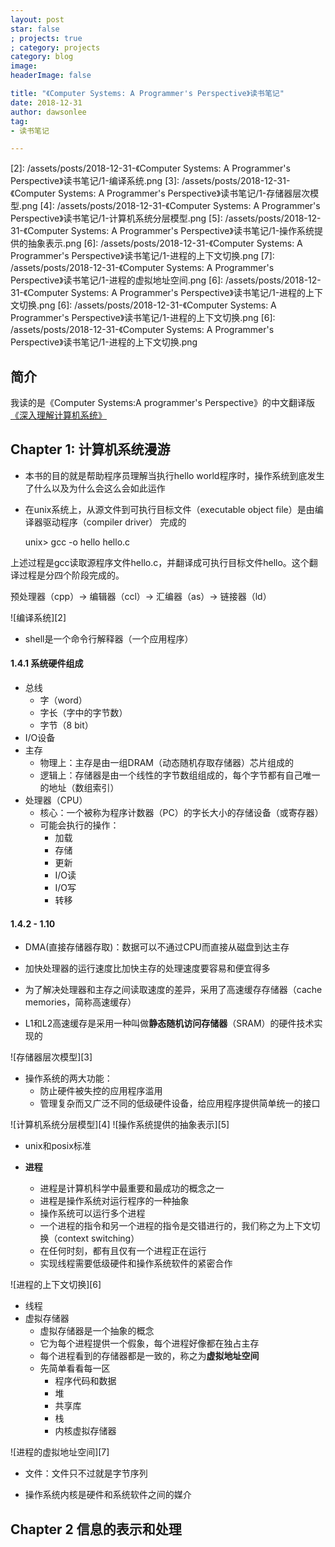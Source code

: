 ```yaml
---
layout: post
star: false
; projects: true
; category: projects
category: blog
image: 
headerImage: false

title: "《Computer Systems: A Programmer's Perspective》读书笔记"
date: 2018-12-31
author: dawsonlee
tag:
- 读书笔记

---
```


  [1]: /assets/books/深入理解计算机系统.pdf
  [2]: /assets/posts/2018-12-31-《Computer Systems: A Programmer's Perspective》读书笔记/1-编译系统.png
  [3]: /assets/posts/2018-12-31-《Computer Systems: A Programmer's Perspective》读书笔记/1-存储器层次模型.png
  [4]: /assets/posts/2018-12-31-《Computer Systems: A Programmer's Perspective》读书笔记/1-计算机系统分层模型.png
  [5]: /assets/posts/2018-12-31-《Computer Systems: A Programmer's Perspective》读书笔记/1-操作系统提供的抽象表示.png
  [6]: /assets/posts/2018-12-31-《Computer Systems: A Programmer's Perspective》读书笔记/1-进程的上下文切换.png
  [7]: /assets/posts/2018-12-31-《Computer Systems: A Programmer's Perspective》读书笔记/1-进程的虚拟地址空间.png
  [6]: /assets/posts/2018-12-31-《Computer Systems: A Programmer's Perspective》读书笔记/1-进程的上下文切换.png
  [6]: /assets/posts/2018-12-31-《Computer Systems: A Programmer's Perspective》读书笔记/1-进程的上下文切换.png
  [6]: /assets/posts/2018-12-31-《Computer Systems: A Programmer's Perspective》读书笔记/1-进程的上下文切换.png


## 简介

我读的是《Computer Systems:A programmer's Perspective》的中文翻译版[《深入理解计算机系统》][1]

## Chapter 1: 计算机系统漫游

* 本书的目的就是帮助程序员理解当执行hello world程序时，操作系统到底发生了什么以及为什么会这么会如此运作

* 在unix系统上，从源文件到可执行目标文件（executable object file）是由编译器驱动程序（compiler driver）
完成的



    unix> gcc -o hello hello.c
    
上述过程是gcc读取源程序文件hello.c，并翻译成可执行目标文件hello。这个翻译过程是分四个阶段完成的。

预处理器（cpp）-> 编辑器（ccl）-> 汇编器（as）-> 链接器（ld）

![编译系统][2]

* shell是一个命令行解释器（一个应用程序）

#### 1.4.1 系统硬件组成

* 总线
    * 字（word）
    * 字长（字中的字节数）
    * 字节（8 bit）
* I/O设备
* 主存 
    * 物理上：主存是由一组DRAM（动态随机存取存储器）芯片组成的
    * 逻辑上：存储器是由一个线性的字节数组组成的，每个字节都有自己唯一的地址（数组索引） 
* 处理器（CPU）
    * 核心：一个被称为程序计数器（PC）的字长大小的存储设备（或寄存器）
    * 可能会执行的操作：
        * 加载
        * 存储
        * 更新
        * I/O读
        * I/O写
        * 转移
        
#### 1.4.2 - 1.10

* DMA(直接存储器存取)：数据可以不通过CPU而直接从磁盘到达主存

* 加快处理器的运行速度比加快主存的处理速度要容易和便宜得多

* 为了解决处理器和主存之间读取速度的差异，采用了高速缓存存储器（cache memories，简称高速缓存）

* L1和L2高速缓存是采用一种叫做**静态随机访问存储器**（SRAM）的硬件技术实现的
    
![存储器层次模型][3]

* 操作系统的两大功能：
    * 防止硬件被失控的应用程序滥用
    * 管理复杂而又广泛不同的低级硬件设备，给应用程序提供简单统一的接口
    
![计算机系统分层模型][4]
![操作系统提供的抽象表示][5]

* unix和posix标准

* **进程**
    * 进程是计算机科学中最重要和最成功的概念之一
    * 进程是操作系统对运行程序的一种抽象
    * 操作系统可以运行多个进程
    * 一个进程的指令和另一个进程的指令是交错进行的，我们称之为上下文切换（context switching）
    * 在任何时刻，都有且仅有一个进程正在运行
    * 实现线程需要低级硬件和操作系统软件的紧密合作
    
![进程的上下文切换][6]

* 线程
* 虚拟存储器
    * 虚拟存储器是一个抽象的概念
    * 它为每个进程提供一个假象，每个进程好像都在独占主存
    * 每个进程看到的存储器都是一致的，称之为**虚拟地址空间**
    * 先简单看看每一区
        * 程序代码和数据
        * 堆
        * 共享库
        * 栈
        * 内核虚拟存储器
    
![进程的虚拟地址空间][7]

* 文件：文件只不过就是字节序列

* 操作系统内核是硬件和系统软件之间的媒介

## Chapter 2 信息的表示和处理


